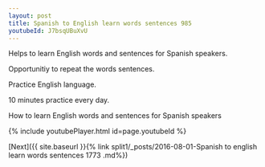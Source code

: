 ```yaml
---
layout: post
title: Spanish to English learn words sentences 985 
youtubeId: J7bsqUBuXvU
---
```

 
 
Helps to learn English words and sentences for Spanish speakers.

Opportunitiy to repeat the words sentences. 

Practice English language. 
 
10 minutes practice every day. 
 
How to learn English words and sentences for Spanish speakers 
 
{% include youtubePlayer.html id=page.youtubeId %}
 
 
[Next]({{ site.baseurl }}{% link  split1/_posts/2016-08-01-Spanish to english learn words sentences 1773 .md%})
 
